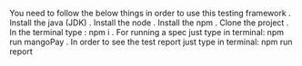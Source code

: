 You need to follow the below things in order to use this testing framework
 . Install the java (JDK)
 . Install the node
 . Install the npm
 . Clone the project
 . In the terminal type : npm i
 . For running a spec just type in terminal: npm run mangoPay
 . In order to see the test report just type in terminal: npm run report
